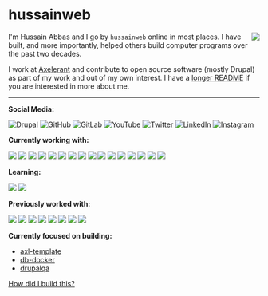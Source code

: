 # hussainweb

<img src="/hussainweb/hussainweb/raw/main/images/me.jpg" align="right" />

I'm Hussain Abbas and I go by `hussainweb` online in most places. I have built, and more importantly, helped others build computer programs over the past two decades.

I work at [Axelerant](https://axelerant.com) and contribute to open source software (mostly Drupal) as part of my work and out of my own interest. I have a [longer README](https://hussainweb.github.io/README/) if you are interested in more about me.

---

**Social Media:**

[![Drupal](/hussainweb/hussainweb/raw/main/icons/drupal.png)](https://www.drupal.org/u/hussainweb)
[![GitHub](/hussainweb/hussainweb/raw/main/icons/github.png)](https://github.com/hussainweb)
[![GitLab](/hussainweb/hussainweb/raw/main/icons/gitlab.png)](https://gitlab.com/hussainweb)
[![YouTube](/hussainweb/hussainweb/raw/main/icons/youtube.png)](http://www.youtube.com/channel/UCkAviUrmuFv20KR9XAqy3ZA)
[![Twitter](/hussainweb/hussainweb/raw/main/icons/twitter.png)](https://twitter.com/hussainweb)
[![LinkedIn](/hussainweb/hussainweb/raw/main/icons/linkedin.png)](https://www.linkedin.com/in/hussainweb/)
[![Instagram](/hussainweb/hussainweb/raw/main/icons/instagram.png)](https://www.instagram.com/hussain.web/)

**Currently working with:**

<a href="https://www.drupal.org/" title="Drupal"><img src="/hussainweb/hussainweb/raw/main/icons/drupal.png" /></a>
<a href="https://www.php.net/" title="PHP"><img src="/hussainweb/hussainweb/raw/main/icons/php.png" /></a>
<a href="https://getcomposer.org/" title="Composer"><img src="/hussainweb/hussainweb/raw/main/icons/composer.png" /></a>
<a href="https://www.python.org/" title="Python"><img src="/hussainweb/hussainweb/raw/main/icons/python.png" /></a>
<a href="https://git-scm.com/" title="Git"><img src="/hussainweb/hussainweb/raw/main/icons/git.png" /></a>
<a href="https://www.docker.com/" title="Docker"><img src="/hussainweb/hussainweb/raw/main/icons/docker.png" /></a>
<a href="https://github.com/" title="GitHub"><img src="/hussainweb/hussainweb/raw/main/icons/github.png" /></a>
<a href="https://gitlab.com/" title="GitLab"><img src="/hussainweb/hussainweb/raw/main/icons/gitlab.png" /></a>
<a href="https://www.terraform.io/" title="Terraform"><img src="/hussainweb/hussainweb/raw/main/icons/terraform.png" /></a>
<a href="https://www.ansible.com/" title="Ansible"><img src="/hussainweb/hussainweb/raw/main/icons/ansible.png" /></a>
<a href="https://en.wikipedia.org/wiki/JavaScript" title="JavaScript"><img src="/hussainweb/hussainweb/raw/main/icons/javascript.png" /></a>
<a href="https://www.typescriptlang.org/" title="TypeScript"><img src="/hussainweb/hussainweb/raw/main/icons/typescript.png" /></a>
<a href="https://www.mysql.com/" title="MySQL"><img src="/hussainweb/hussainweb/raw/main/icons/mysql.png" /></a>
<a href="https://mariadb.org/" title="MariaDB"><img src="/hussainweb/hussainweb/raw/main/icons/mariadb.png" /></a>
<a href="https://code.visualstudio.com/" title="Visual Studio Code"><img src="/hussainweb/hussainweb/raw/main/icons/vscode.png" /></a>
<a href="https://www.jetbrains.com/phpstorm/" title="PHPStorm"><img src="/hussainweb/hussainweb/raw/main/icons/phpstorm.png" /></a>

**Learning:**

<a href="https://golang.org/" title="Golang"><img src="/hussainweb/hussainweb/raw/main/icons/golang.png" /></a>
<a href="https://www.rust-lang.org/" title="Rust"><img src="/hussainweb/hussainweb/raw/main/icons/rust.png" /></a>

**Previously worked with:**

<a href="https://dotnet.microsoft.com/" title="dotNet"><img src="/hussainweb/hussainweb/raw/main/icons/dotnet.png" /></a>
<a href="http://csharp.net/" title="C#"><img src="/hussainweb/hussainweb/raw/main/icons/csharp.png" /></a>
<a href="https://docs.microsoft.com/en-us/dotnet/visual-basic/" title="Visual Basic"><img src="/hussainweb/hussainweb/raw/main/icons/vbnet.png" /></a>
<a href="https://angular.io/" title="Angular"><img src="/hussainweb/hussainweb/raw/main/icons/angular.png" /></a>
<a href="https://reactjs.org/" title="React"><img src="/hussainweb/hussainweb/raw/main/icons/react.png" /></a>
<a href="https://laravel.com/" title="Laravel"><img src="/hussainweb/hussainweb/raw/main/icons/laravel.png" /></a>
<a href="https://wordpress.org/" title="WordPress"><img src="/hussainweb/hussainweb/raw/main/icons/wordpress.png" /></a>
<a href="https://www.vagrantup.com/" title="Vagrant"><img src="/hussainweb/hussainweb/raw/main/icons/vagrant.png" /></a>

**Currently focused on building:**

- [axl-template](https://github.com/axelerant/axl-template)
- [db-docker](https://github.com/axelerant/db-docker)
- [drupalqa](https://github.com/hussainweb/drupalqa)

[How did I build this?](https://youtu.be/UqNbBe3lVCI)
